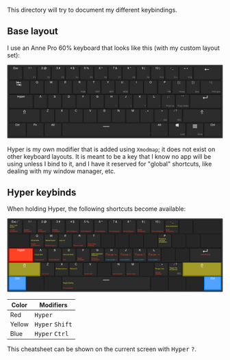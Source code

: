This directory will try to document my different keybindings.

## Base layout

I use an Anne Pro 60% keyboard that looks like this (with my custom layout set):

![](anne-pro-base.png)

Hyper is my own modifier that is added using `Xmodmap`; it does not exist on
other keyboard layouts. It is meant to be a key that I know no app will be
using unless I bind to it, and I have it reserved for "global" shortcuts, like
dealing with my window manager, etc.

## Hyper keybinds

When holding Hyper, the following shortcuts become available:

![](hyper_overlay.png)

| Color   | Modifiers                                         |
|---------|---------------------------------------------------|
| Red     | <kbd>Hyper</kbd>                                  |
| Yellow  | <kbd>Hyper</kbd> <kbd>Shift</kbd>                 |
| Blue    | <kbd>Hyper</kbd> <kbd>Ctrl</kbd>                  |

This cheatsheet can be shown on the current screen with
<kbd>Hyper</kbd> <kbd>?</kbd>.
